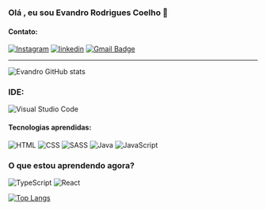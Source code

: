 ### Olá , eu sou Evandro Rodrigues Coelho 👋
#### Contato:
[![Instagram](https://img.shields.io/badge/evandro__rc0-E4405F?style=for-the-badge&logo=instagram&logoColor=white)](https://www.instagram.com/evandro_rc0/)
[![linkedin](https://img.shields.io/badge/Evandro_Rodrigues_Coelho-0077B5?style=for-the-badge&logo=linkedin&logoColor=white)](https://www.linkedin.com/in/evandro-coelho-b425601a4/)
[![Gmail Badge](https://img.shields.io/badge/-evandrorodcoelho@gmail.com-6633cc?style=flat-square&logo=Gmail&logoColor=white&link=mailto:diego.schell.f@gmail.com)](mailto:evandrorodcoelho@gmail.com)

<hr>

![Evandro GitHub stats](https://github-readme-stats.vercel.app/api?username=EvandroRodriguesCoelho2&show_icons=true&theme=radical)

### IDE:
![Visual Studio Code](https://img.shields.io/badge/Visual%20Studio%20Code-0078d7.svg?style=for-the-badge&logo=visual-studio-code&logoColor=white)

#### Tecnologias aprendidas:
![HTML](https://img.shields.io/badge/HTML5-E34F26?style=for-the-badge&logo=html5&logoColor=white)
![CSS](https://img.shields.io/badge/CSS3-1572B6?style=for-the-badge&logo=css3&logoColor=white)
![SASS](https://img.shields.io/badge/Sass-CC6699?style=for-the-badge&logo=sass&logoColor=white)
![Java](https://img.shields.io/badge/Java-ED8B00?style=for-the-badge&logo=java&logoColor=white)
![JavaScript](https://img.shields.io/badge/JavaScript-F7DF1E?style=for-the-badge&logo=javascript&logoColor=black)

### O que estou aprendendo agora?
![TypeScript](https://img.shields.io/badge/typescript-%23007ACC.svg?style=for-the-badge&logo=typescript&logoColor=white)
![React](https://img.shields.io/badge/react-%2320232a.svg?style=for-the-badge&logo=react&logoColor=%2361DAFB)

[![Top Langs](https://github-readme-stats.vercel.app/api/top-langs/?username=EvandroRodriguesCoelho2&layout=compact)](https://github.com/anuraghazra/github-readme-stats)
